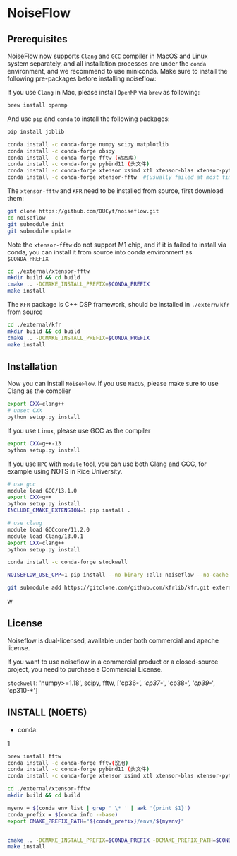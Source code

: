 # NoiseFlow


## Prerequisites

NoiseFlow now supports `Clang` and `GCC` compiler in MacOS and Linux system separately, and all installation processes are under the `conda` environment, and we recommend to use miniconda. Make sure to install the following pre-packages before installing noiseflow:


If you use `Clang` in Mac, please install `OpenMP` via `brew` as following:

```bash
brew install openmp
```

And use `pip` and `conda` to install the following packages:

```bash
pip install joblib

conda install -c conda-forge numpy scipy matplotlib 
conda install -c conda-forge obspy
conda install -c conda-forge fftw (动态库)
conda install -c conda-forge pybind11 (头文件)
conda install -c conda-forge xtensor xsimd xtl xtensor-blas xtensor-python (可能是静态库)
conda install -c conda-forge xtensor-fftw  #(usually failed at most time)  
```

The `xtensor-fftw` and `KFR` need to be installed from source, first download them:


```bash
git clone https://github.com/OUCyf/noiseflow.git
cd noiseflow
git submodule init
git submodule update
```



Note the `xtensor-fftw` do not support M1 chip, and if it is failed to install via conda, you can install it from source into conda environment as `$CONDA_PREFIX`

```bash
cd ./external/xtensor-fftw
mkdir build && cd build
cmake .. -DCMAKE_INSTALL_PREFIX=$CONDA_PREFIX
make install
```



The `KFR` package is C++ DSP framework, should be installed in `./extern/kfr` from source

```bash
cd ./external/kfr
mkdir build && cd build
cmake .. -DCMAKE_INSTALL_PREFIX=$CONDA_PREFIX
make install
```




## Installation

Now you can install `NoiseFlow`. If you use `MacOS`, please make sure to use Clang as the complier

```bash
export CXX=clang++
# unset CXX
python setup.py install
```

If you use `Linux`, please use GCC as the compiler

```bash
export CXX=g++-13
python setup.py install
```


If you use `HPC` with `module` tool, you can use both Clang and GCC, for example using NOTS in Rice University.

```bash
# use gcc
module load GCC/13.1.0
export CXX=g++
python setup.py install
INCLUDE_CMAKE_EXTENSION=1 pip install .

# use clang
module load GCCcore/11.2.0
module load Clang/13.0.1
export CXX=clang++
python setup.py install
```

```bash
conda install -c conda-forge stockwell

NOISEFLOW_USE_CPP=1 pip install --no-binary :all: noiseflow --no-cache-dir

git submodule add https://gitclone.com/github.com/kfrlib/kfr.git extern/kfr
```
w


## License
Noiseflow is dual-licensed, available under both commercial and apache license.

If you want to use noiseflow in a commercial product or a closed-source project, you need to purchase a Commercial License.



`stockwell`: 'numpy>=1.18', scipy, fftw, ['cp36-*', 'cp37-*', 'cp38-*', 'cp39-*', 'cp310-*']



## INSTALL (NOETS)
- conda:

1

```bash
brew install fftw
conda install -c conda-forge fftw(没用)
conda install -c conda-forge pybind11 (头文件)
conda install -c conda-forge xtensor xsimd xtl xtensor-blas xtensor-python (可能是静态库)
```




```bash
cd ./external/xtensor-fftw
mkdir build && cd build

myenv = $(conda env list | grep ' \* ' | awk '{print $1}')
conda_prefix = $(conda info --base)
export CMAKE_PREFIX_PATH="${conda_prefix}/envs/${myenv}"


cmake .. -DCMAKE_INSTALL_PREFIX=$CONDA_PREFIX -DCMAKE_PREFIX_PATH=$CONDA_PREFIX
make install
```